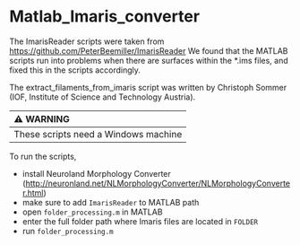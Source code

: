 # Matlab_Imaris_converter

The ImarisReader scripts were taken from
https://github.com/PeterBeemiller/ImarisReader
We found that the MATLAB scripts run into problems when there are surfaces within the *.ims files, and fixed this in the scripts accordingly.

The extract_filaments_from_imaris script was written by Christoph Sommer (IOF, Institute of Science and Technology Austria).

| :warning: WARNING          |
|:-----------------------------------|
| These scripts need a Windows machine |

To run the scripts,
- install Neuroland Morphology Converter (http://neuronland.net/NLMorphologyConverter/NLMorphologyConverter.html)
- make sure to add `ImarisReader` to MATLAB path
- open `folder_processing.m` in MATLAB
- enter the full folder path where Imaris files are located in `FOLDER` 
- run `folder_processing.m`
